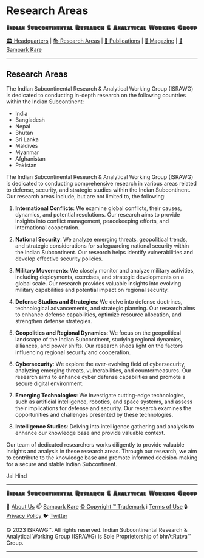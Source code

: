 # **Research Areas**

![ISRAWG Logo](../israwg_logo.png)

[🏛️ Headquarters](../home.md) | [📚 Research Areas](research.md) | [📝 Publications](../publication/publications.md) | [📰 Magazine](../magazine/magazine.md) | [📮 Sampark Kare](sampark.md)

___

## Research Areas

The Indian Subcontinental Research & Analytical Working Group (ISRAWG) is dedicated to conducting in-depth research on the following countries within the Indian Subcontinent:

- India
- Bangladesh
- Nepal
- Bhutan
- Sri Lanka
- Maldives
- Myanmar
- Afghanistan
- Pakistan

The Indian Subcontinental Research & Analytical Working Group (ISRAWG) is dedicated to conducting comprehensive research in various areas related to defense, security, and strategic studies within the Indian Subcontinent. Our research areas include, but are not limited to, the following:

1. **International Conflicts**: We examine global conflicts, their causes, dynamics, and potential resolutions. Our research aims to provide insights into conflict management, peacekeeping efforts, and international cooperation.

2. **National Security**: We analyze emerging threats, geopolitical trends, and strategic considerations for safeguarding national security within the Indian Subcontinent. Our research helps identify vulnerabilities and develop effective security policies.

3. **Military Movements**: We closely monitor and analyze military activities, including deployments, exercises, and strategic developments on a global scale. Our research provides valuable insights into evolving military capabilities and potential impact on regional security.

4. **Defense Studies and Strategies**: We delve into defense doctrines, technological advancements, and strategic planning. Our research aims to enhance defense capabilities, optimize resource allocation, and strengthen defense strategies.

5. **Geopolitics and Regional Dynamics**: We focus on the geopolitical landscape of the Indian Subcontinent, studying regional dynamics, alliances, and power shifts. Our research sheds light on the factors influencing regional security and cooperation.

6. **Cybersecurity**: We explore the ever-evolving field of cybersecurity, analyzing emerging threats, vulnerabilities, and countermeasures. Our research aims to enhance cyber defense capabilities and promote a secure digital environment.

7. **Emerging Technologies**: We investigate cutting-edge technologies, such as artificial intelligence, robotics, and space systems, and assess their implications for defense and security. Our research examines the opportunities and challenges presented by these technologies.

8. **Intelligence Studies**: Delving into intelligence gathering and analysis to enhance our knowledge base and provide valuable context.

Our team of dedicated researchers works diligently to provide valuable insights and analysis in these research areas. Through our research, we aim to contribute to the knowledge base and promote informed decision-making for a secure and stable Indian Subcontinent.

Jai Hind

___

![Indian Subcontinental Research & Analytical Working Group (ISRAWG)](../israwg_logo.png)

📝 [About Us](about.md) 📫 [Sampark Kare](sampark.md) [© Copyright ™️ Trademark](copyright&trademark.md) ℹ️ [Terms of Use](termsofuse.md) 🔒 [Privacy Policy](privacy&policy.md) 🐦 [Twitter](https://twitter.com/israwg_)

© 2023 ISRAWG™️. All rights reserved.
Indian Subcontinental Research & Analytical Working Group (ISRAWG) is Sole Proprietorship of bhrAtRutva™️ Group.

___
